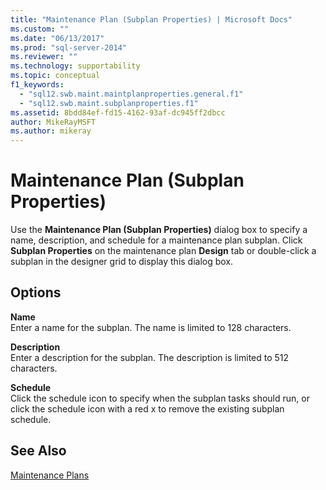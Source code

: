 ```yaml
---
title: "Maintenance Plan (Subplan Properties) | Microsoft Docs"
ms.custom: ""
ms.date: "06/13/2017"
ms.prod: "sql-server-2014"
ms.reviewer: ""
ms.technology: supportability
ms.topic: conceptual
f1_keywords: 
  - "sql12.swb.maint.maintplanproperties.general.f1"
  - "sql12.swb.maint.subplanproperties.f1"
ms.assetid: 8bdd84ef-fd15-4162-93af-dc945ff2dbcc
author: MikeRayMSFT
ms.author: mikeray
---
```

# Maintenance Plan (Subplan Properties)
  Use the **Maintenance Plan (Subplan Properties)** dialog box to specify a name, description, and schedule for a maintenance plan subplan. Click **Subplan Properties** on the maintenance plan **Design** tab or double-click a subplan in the designer grid to display this dialog box.  
  
## Options  
 **Name**  
 Enter a name for the subplan. The name is limited to 128 characters.  
  
 **Description**  
 Enter a description for the subplan. The description is limited to 512 characters.  
  
 **Schedule**  
 Click the schedule icon to specify when the subplan tasks should run, or click the schedule icon with a red x to remove the existing subplan schedule.  
  
## See Also  
 [Maintenance Plans](maintenance-plans.md)  
  
  
